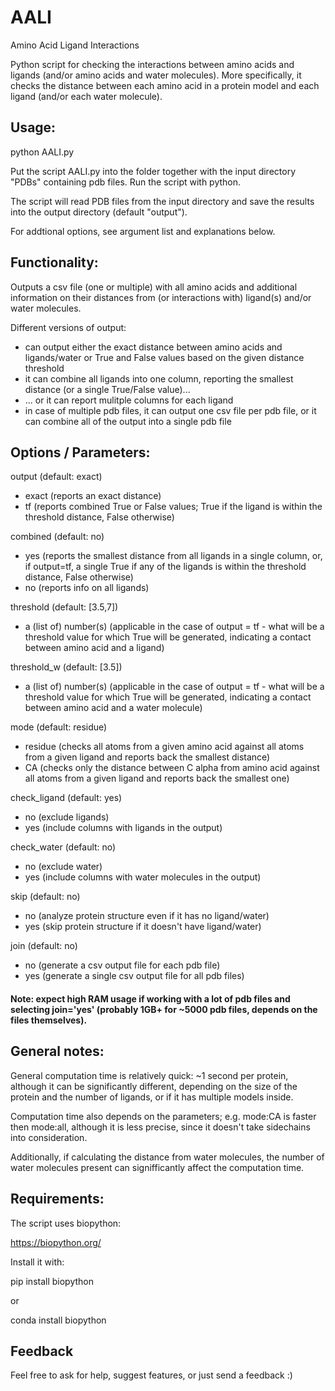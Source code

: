 # AALI

Amino Acid Ligand Interactions

Python script for checking the interactions between amino acids and ligands (and/or amino acids and water molecules).
More specifically, it checks the distance between each amino acid in a protein model and each ligand (and/or each water molecule).

## Usage:

python AALI.py

Put the script AALI.py into the folder together with the input directory "PDBs" containing pdb files. Run the script with python.

The script will read PDB files from the input directory and save the results into the output directory (default "output").

For addtional options, see argument list and explanations below.

## Functionality:

Outputs a csv file (one or multiple) with all amino acids and additional information on their distances from (or interactions with) ligand(s) and/or water molecules.

Different versions of output:

- can output either the exact distance between amino acids and ligands/water or True and False values based on the given distance threshold
- it can combine all ligands into one column, reporting the smallest distance (or a single True/False value)...
- ... or it can report mulitple columns for each ligand
- in case of multiple pdb files, it can output one csv file per pdb file, or it can combine all of the output into a single pdb file


## Options / Parameters:

output (default: exact)
  - exact (reports an exact distance)
  - tf (reports combined True or False values; True if the ligand is within the threshold distance, False otherwise)
  
combined (default: no)
  - yes (reports the smallest distance from all ligands in a single column, or, if output=tf, a single True if any of the ligands is within the threshold distance, False otherwise)
  - no (reports info on all ligands)
  
threshold (default: [3.5,7])
  - a (list of) number(s) (applicable in the case of output = tf - what will be a threshold value for which True will be generated, indicating a contact between amino acid and a ligand)
  
threshold_w (default: [3.5])
  - a (list of) number(s) (applicable in the case of output = tf - what will be a threshold value for which True will be generated, indicating a contact between amino acid and a water molecule)
  
mode (default: residue)
  - residue (checks all atoms from a given amino acid against all atoms from a given ligand and reports back the smallest distance)
  - CA (checks only the distance between C alpha from amino acid against all atoms from a given ligand and reports back the smallest one)

check_ligand (default: yes)
  - no (exclude ligands)
  - yes (include columns with ligands in the output)

check_water (default: no)
  - no (exclude water)
  - yes (include columns with water molecules in the output)
  
skip (default: no)
  - no (analyze protein structure even if it has no ligand/water)
  - yes (skip protein structure if it doesn't have ligand/water)

join (default: no)
  - no (generate a csv output file for each pdb file)
  - yes (generate a single csv output file for all pdb files)
  
#### Note: expect high RAM usage if working with a lot of pdb files and selecting join='yes' (probably 1GB+ for ~5000 pdb files, depends on the files themselves).

  

## General notes:

General computation time is relatively quick: ~1 second per protein, although it can be significantly different, depending on the size of the protein and the number of ligands, or if it has multiple models inside.

Computation time also depends on the parameters; e.g. mode:CA is faster then mode:all, although it is less precise, since it doesn't take sidechains into consideration.

Additionally, if calculating the distance from water molecules, the number of water molecules present can signifficantly affect the computation time.

## Requirements:

The script uses biopython:

https://biopython.org/

Install it with:

pip install biopython

or

conda install biopython

## Feedback

Feel free to ask for help, suggest features, or just send a feedback :)
